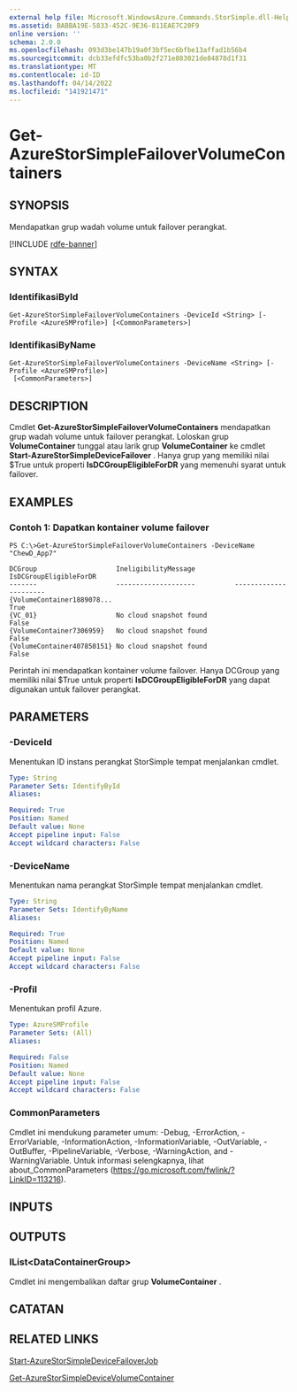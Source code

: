 ```yaml
---
external help file: Microsoft.WindowsAzure.Commands.StorSimple.dll-Help.xml
ms.assetid: BABBA19E-5833-452C-9E36-811EAE7C20F9
online version: ''
schema: 2.0.0
ms.openlocfilehash: 093d3be147b19a0f3bf5ec6bfbe13affad1b56b4
ms.sourcegitcommit: dcb33efdfc53ba0b2f271e883021de84878d1f31
ms.translationtype: MT
ms.contentlocale: id-ID
ms.lasthandoff: 04/14/2022
ms.locfileid: "141921471"
---
```

# Get-AzureStorSimpleFailoverVolumeContainers

## SYNOPSIS
Mendapatkan grup wadah volume untuk failover perangkat.

[!INCLUDE [rdfe-banner](../../includes/rdfe-banner.md)]

## SYNTAX

### IdentifikasiById
```
Get-AzureStorSimpleFailoverVolumeContainers -DeviceId <String> [-Profile <AzureSMProfile>] [<CommonParameters>]
```

### IdentifikasiByName
```
Get-AzureStorSimpleFailoverVolumeContainers -DeviceName <String> [-Profile <AzureSMProfile>]
 [<CommonParameters>]
```

## DESCRIPTION
Cmdlet **Get-AzureStorSimpleFailoverVolumeContainers** mendapatkan grup wadah volume untuk failover perangkat.
Loloskan grup **VolumeContainer** tunggal atau larik grup **VolumeContainer** ke cmdlet **Start-AzureStorSimpleDeviceFailover** .
Hanya grup yang memiliki nilai $True untuk properti **IsDCGroupEligibleForDR** yang memenuhi syarat untuk failover.

## EXAMPLES

### Contoh 1: Dapatkan kontainer volume failover
```
PS C:\>Get-AzureStorSimpleFailoverVolumeContainers -DeviceName "ChewD_App7"

DCGroup                    IneligibilityMessage          IsDCGroupEligibleForDR
-------                    --------------------          ----------------------
{VolumeContainer1889078...                                                 True
{VC_01}                    No cloud snapshot found                        False
{VolumeContainer7306959}   No cloud snapshot found                        False
{VolumeContainer407850151} No cloud snapshot found                        False
```

Perintah ini mendapatkan kontainer volume failover.
Hanya DCGroup yang memiliki nilai $True untuk properti **IsDCGroupEligibleForDR** yang dapat digunakan untuk failover perangkat.

## PARAMETERS

### -DeviceId
Menentukan ID instans perangkat StorSimple tempat menjalankan cmdlet.

```yaml
Type: String
Parameter Sets: IdentifyById
Aliases: 

Required: True
Position: Named
Default value: None
Accept pipeline input: False
Accept wildcard characters: False
```

### -DeviceName
Menentukan nama perangkat StorSimple tempat menjalankan cmdlet.

```yaml
Type: String
Parameter Sets: IdentifyByName
Aliases: 

Required: True
Position: Named
Default value: None
Accept pipeline input: False
Accept wildcard characters: False
```

### -Profil
Menentukan profil Azure.

```yaml
Type: AzureSMProfile
Parameter Sets: (All)
Aliases: 

Required: False
Position: Named
Default value: None
Accept pipeline input: False
Accept wildcard characters: False
```

### CommonParameters
Cmdlet ini mendukung parameter umum: -Debug, -ErrorAction, -ErrorVariable, -InformationAction, -InformationVariable, -OutVariable, -OutBuffer, -PipelineVariable, -Verbose, -WarningAction, and -WarningVariable. Untuk informasi selengkapnya, lihat about_CommonParameters (https://go.microsoft.com/fwlink/?LinkID=113216).

## INPUTS

## OUTPUTS

### IList\<DataContainerGroup\>
Cmdlet ini mengembalikan daftar grup **VolumeContainer** .

## CATATAN

## RELATED LINKS

[Start-AzureStorSimpleDeviceFailoverJob](./Start-AzureStorSimpleDeviceFailoverJob.md)

[Get-AzureStorSimpleDeviceVolumeContainer](./Get-AzureStorSimpleDeviceVolumeContainer.md)


